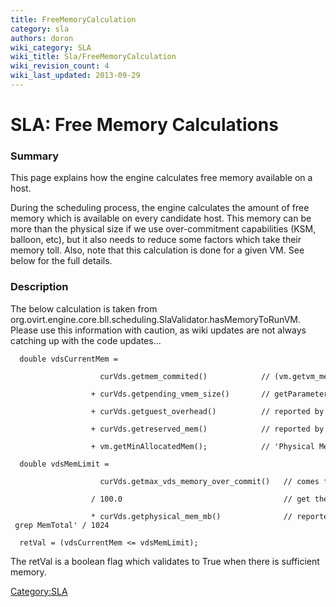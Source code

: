 ```yaml
---
title: FreeMemoryCalculation
category: sla
authors: doron
wiki_category: SLA
wiki_title: Sla/FreeMemoryCalculation
wiki_revision_count: 4
wiki_last_updated: 2013-09-29
---
```


# SLA: Free Memory Calculations

### Summary

This page explains how the engine calculates free memory available on a host.

During the scheduling process, the engine calculates the amount of free memory
which is available on every candidate host. This memory can be more than the physical
size if we use over-commitment capabilities (KSM, balloon, etc), but it also needs to reduce
some factors which take their memory toll. Also, note that this calculation is done for a given
VM. See below for the full details.

### Description

The below calculation is taken from org.ovirt.engine.core.bll.scheduling.SlaValidator.hasMemoryToRunVM.
Please use this information with caution, as wiki updates are not always catching up with the code updates...

      double vdsCurrentMem =
                          curVds.getmem_commited()            // (vm.getvm_mem_size_mb + _vds.getguest_overhead) * all VMs for this vds
                        + curVds.getpending_vmem_size()       // getParameters().getVm().getMinAllocatedMem() => all VMs not running yet.
                        + curVds.getguest_overhead()          // reported by vds. Default is 65.
                        + curVds.getreserved_mem()            // reported by vds as host_mem_reserve(256) + extra_mem_reserve(65) = 321
                        + vm.getMinAllocatedMem();            // 'Physical Memory Guaranteed'

      double vdsMemLimit = 
                          curVds.getmax_vds_memory_over_commit()   // comes from cluster. default is 120
                        / 100.0                                    // get the overcommit ratio right
                        * curVds.getphysical_mem_mb()              // reported by vdsm: 'cat /proc/meminfo | grep MemTotal' / 1024

      retVal = (vdsCurrentMem <= vdsMemLimit);

The retVal is a boolean flag which validates to True when there is sufficient memory.

<Category:SLA>
